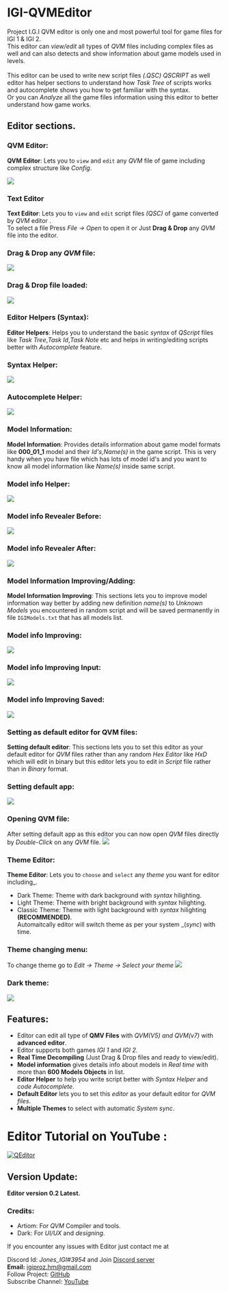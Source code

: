# IGI-QVMEditor
Project I.G.I QVM editor is only one and most powerful tool for game files for IGI 1 &amp; IGI 2.</br>
This editor can _view/edit_ all types of _QVM_ files including complex files as well and can also detects and show information 
about game models used in levels.</br></br>
This editor can be used to write new script files _(.QSC) QSCRIPT_  as well editor has helper sections to understand how _Task Tree_ of scripts works and autocomplete shows you how to get familiar with the syntax.</br>
Or you can _Analyze_ all the game files information using this editor to better understand how game works.

## Editor sections.
### QVM Editor:
**QVM Editor**: Lets you to `view` and `edit` any _QVM_ file of game including complex structure like _Config_.</br>

![](https://raw.githubusercontent.com/IGI-Research-Devs/IGI-QVMEditor/main/resources/qvm_editor_main.png)</br>

### Text Editor
**Text Editor**: Lets you to `view` and `edit` script files _(QSC)_ of game converted by _QVM_ editor .</br>
To select a file Press _File -> Open_ to open it or Just **Drag & Drop** any _QVM_ file into the editor.

### **Drag & Drop** any _QVM_ file:
![](https://raw.githubusercontent.com/IGI-Research-Devs/IGI-QVMEditor/main/resources/qvm_editor_dragdrop_start.png)</br>

### **Drag & Drop** file loaded:
![](https://raw.githubusercontent.com/IGI-Research-Devs/IGI-QVMEditor/main/resources/qvm_editor_dragdrop_end.png)</br>

### Editor Helpers (Syntax):
**Editor Helpers**: Helps you to understand the basic _syntax_ of _QScript_ files like _Task Tree_,_Task Id_,_Task Note_ etc 
and helps in writing/editing scripts better with _Autocomplete_ feature.

### **Syntax Helper**:
![](https://raw.githubusercontent.com/IGI-Research-Devs/IGI-QVMEditor/main/resources/qvm_editor_tooltip.png)</br>

### **Autocomplete Helper**:
![](https://raw.githubusercontent.com/IGI-Research-Devs/IGI-QVMEditor/main/resources/qvm_editor_autocomplete.png)</br>

### Model Information:
**Model Information**: Provides details information about game model formats like **000_01_1** model and their _Id's,Name(s)_ in the game script.
This is very handy when you have file which has lots of model id's and you want to know all model information like _Name(s)_ inside same script.

### **Model info Helper**:
![](https://raw.githubusercontent.com/IGI-Research-Devs/IGI-QVMEditor/main/resources/qvm_editor_modelinfo_tooltip.png)</br>

### **Model info Revealer Before**:
![](https://raw.githubusercontent.com/IGI-Research-Devs/IGI-QVMEditor/main/resources/qvm_editor_modelinfo_reveal_before.png)</br>

### **Model info Revealer After**:
![](https://raw.githubusercontent.com/IGI-Research-Devs/IGI-QVMEditor/main/resources/qvm_editor_modelinfo_reveal_after.png)</br>

### Model Information Improving/Adding:
**Model Information Improving**: This sections lets you to improve model information way better by adding new definition _name(s)_ to _Unknown Models_ you
encountered in random script and will be saved permanently in file `IGIModels.txt` that has all models list.

### **Model info Improving**:
![](https://raw.githubusercontent.com/IGI-Research-Devs/IGI-QVMEditor/main/resources/qvm_editor_improve.png)</br>

### **Model info Improving Input**:
![](https://raw.githubusercontent.com/IGI-Research-Devs/IGI-QVMEditor/main/resources/qvm_editor_improve_input.png)</br>

### **Model info Improving Saved**:
![](https://raw.githubusercontent.com/IGI-Research-Devs/IGI-QVMEditor/main/resources/qvm_editor_improve_saved.png)</br>

### Setting as default editor for QVM files:
**Setting default editor**: This sections lets you to set this editor as your default editor for _QVM_ files rather than any random _Hex Editor_ like _HxD_
which will edit in binary but this editor lets you to edit in _Script_ file rather than in _Binary_ format.

### **Setting default app**:
![](https://raw.githubusercontent.com/IGI-Research-Devs/IGI-QVMEditor/main/resources/qvm_editor_set_open_default_app.png)</br>

### **Opening QVM file**:
After setting default app as this editor you can now open _QVM_ files directly by _Double-Click_ on any _QVM_ file.
![](https://raw.githubusercontent.com/IGI-Research-Devs/IGI-QVMEditor/main/resources/qvm_editor_set_open_default_app_open.png)</br>

### Theme Editor:
**Theme Editor**: Lets you to `choose` and `select` any _theme_ you want for editor including_.</br>
- Dark Theme: Theme with dark background with _syntax_ hilighting.
- Light Theme: Theme with bright background with _syntax_ hilighting.
- Classic Theme: Theme with light background with _syntax_ hilighting **(RECOMMENDED)**.</br>
Automaitcally editor will switch theme as per your system _(_sync_) with time.

### **Theme changing menu**:
To change theme go to _Edit -> Theme -> Select your theme_ 
![](https://raw.githubusercontent.com/IGI-Research-Devs/IGI-QVMEditor/main/resources/qvm_editor_change_theme.png)</br>

### **Dark theme**:
![](https://raw.githubusercontent.com/IGI-Research-Devs/IGI-QVMEditor/main/resources/qvm_editor_change_theme_dark.png)</br>

## Features:
* Editor can edit all type of **QMV Files** with _QVM(V5) and QVM(v7)_ with **advanced editor**.
* Editor supports both games _IGI 1_ and _IGI 2_.
* **Real Time Decompiling** (Just Drag & Drop files and ready to view/edit).
* **Model information** gives details info about models in _Real time_ with more than **600 Models Objects** in list.
* **Editor Helper** to help you write script better with _Syntax Helper_ and _code Autocomplete_.
* **Default Editor** lets you to set this _editor_ as your default editor for  _QVM files_.
* **Multiple Themes** to select with automatic _System sync_.

# Editor Tutorial on YouTube :
[![QEditor](https://img.youtube.com/vi/XDYC0jcDTKs/0.jpg)](https://www.youtube.com/watch?v=XDYC0jcDTKs)
## Version Update:
**Editor version 0.2 Latest.**

### Credits:
- Artiom: For _QVM_ Compiler and tools.
- Dark: For _UI/UX_ and _designing_.

If you encounter any issues with Editor just contact me at</br>

Discord Id: _Jones_IGI#3954_ and Join [Discord server](https://discord.gg/AyVDW7kE6V)</br>
**Email:** igiproz.hm@gmail.com</br>
Follow Project: [GitHub](https://github.com/IGI-Research-Devs/)</br>
Subscribe Channel: [YouTube](https://www.youtube.com/channel/UChGryl0a0dii81NfDZ12LwA/)</br>
